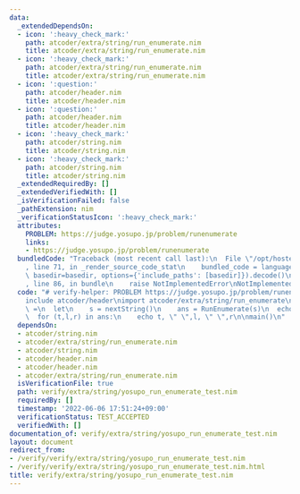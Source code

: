 ```yaml
---
data:
  _extendedDependsOn:
  - icon: ':heavy_check_mark:'
    path: atcoder/extra/string/run_enumerate.nim
    title: atcoder/extra/string/run_enumerate.nim
  - icon: ':heavy_check_mark:'
    path: atcoder/extra/string/run_enumerate.nim
    title: atcoder/extra/string/run_enumerate.nim
  - icon: ':question:'
    path: atcoder/header.nim
    title: atcoder/header.nim
  - icon: ':question:'
    path: atcoder/header.nim
    title: atcoder/header.nim
  - icon: ':heavy_check_mark:'
    path: atcoder/string.nim
    title: atcoder/string.nim
  - icon: ':heavy_check_mark:'
    path: atcoder/string.nim
    title: atcoder/string.nim
  _extendedRequiredBy: []
  _extendedVerifiedWith: []
  _isVerificationFailed: false
  _pathExtension: nim
  _verificationStatusIcon: ':heavy_check_mark:'
  attributes:
    PROBLEM: https://judge.yosupo.jp/problem/runenumerate
    links:
    - https://judge.yosupo.jp/problem/runenumerate
  bundledCode: "Traceback (most recent call last):\n  File \"/opt/hostedtoolcache/Python/3.10.6/x64/lib/python3.10/site-packages/onlinejudge_verify/documentation/build.py\"\
    , line 71, in _render_source_code_stat\n    bundled_code = language.bundle(stat.path,\
    \ basedir=basedir, options={'include_paths': [basedir]}).decode()\n  File \"/opt/hostedtoolcache/Python/3.10.6/x64/lib/python3.10/site-packages/onlinejudge_verify/languages/nim.py\"\
    , line 86, in bundle\n    raise NotImplementedError\nNotImplementedError\n"
  code: "# verify-helper: PROBLEM https://judge.yosupo.jp/problem/runenumerate\n\n\
    include atcoder/header\nimport atcoder/extra/string/run_enumerate\n\nproc main()\
    \ =\n  let\n    s = nextString()\n    ans = RunEnumerate(s)\n  echo ans.len\n\
    \  for (t,l,r) in ans:\n    echo t, \" \",l, \" \",r\n\nmain()\n"
  dependsOn:
  - atcoder/string.nim
  - atcoder/extra/string/run_enumerate.nim
  - atcoder/string.nim
  - atcoder/header.nim
  - atcoder/header.nim
  - atcoder/extra/string/run_enumerate.nim
  isVerificationFile: true
  path: verify/extra/string/yosupo_run_enumerate_test.nim
  requiredBy: []
  timestamp: '2022-06-06 17:51:24+09:00'
  verificationStatus: TEST_ACCEPTED
  verifiedWith: []
documentation_of: verify/extra/string/yosupo_run_enumerate_test.nim
layout: document
redirect_from:
- /verify/verify/extra/string/yosupo_run_enumerate_test.nim
- /verify/verify/extra/string/yosupo_run_enumerate_test.nim.html
title: verify/extra/string/yosupo_run_enumerate_test.nim
---
```

